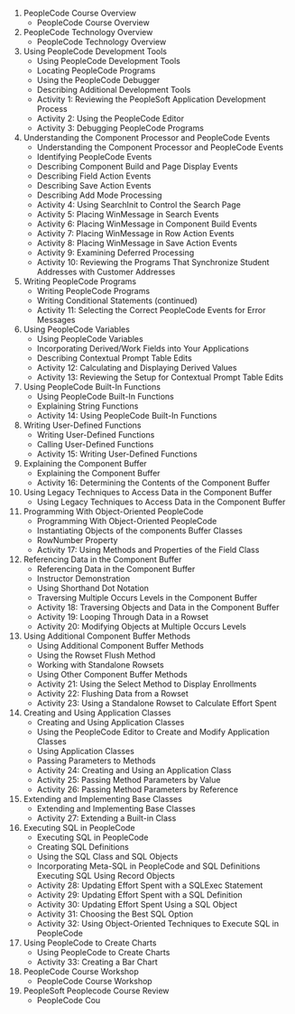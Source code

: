 1. PeopleCode Course Overview
    - PeopleCode Course Overview
2. PeopleCode Technology Overview
    - PeopleCode Technology Overview
3. Using PeopleCode Development Tools
    - Using PeopleCode Development Tools
    - Locating PeopleCode Programs
    - Using the PeopleCode Debugger
    - Describing Additional Development Tools
    - Activity 1: Reviewing the PeopleSoft Application Development Process
    - Activity 2: Using the PeopleCode Editor
    - Activity 3: Debugging PeopleCode Programs
4. Understanding the Component Processor and PeopleCode Events
    - Understanding the Component Processor and PeopleCode Events
    - Identifying PeopleCode Events
    - Describing Component Build and Page Display Events
    - Describing Field Action Events
    - Describing Save Action Events
    - Describing Add Mode Processing
    - Activity 4: Using SearchInit to Control the Search Page
    - Activity 5: Placing WinMessage in Search Events
    - Activity 6: Placing WinMessage in Component Build Events
    - Activity 7: Placing WinMessage in Row Action Events
    - Activity 8: Placing WinMessage in Save Action Events
    - Activity 9: Examining Deferred Processing
    - Activity 10: Reviewing the Programs That Synchronize Student Addresses with Customer Addresses
5. Writing PeopleCode Programs
    - Writing PeopleCode Programs
    - Writing Conditional Statements (continued)
    - Activity 11: Selecting the Correct PeopleCode Events for Error Messages
6. Using PeopleCode Variables
    - Using PeopleCode Variables
    - Incorporating Derived/Work Fields into Your Applications
    - Describing Contextual Prompt Table Edits
    - Activity 12: Calculating and Displaying Derived Values
    - Activity 13: Reviewing the Setup for Contextual Prompt Table Edits
7. Using PeopleCode Built-In Functions
    - Using PeopleCode Built-In Functions
    - Explaining String Functions
    - Activity 14: Using PeopleCode Built-In Functions
8. Writing User-Defined Functions
    - Writing User-Defined Functions
    - Calling User-Defined Functions
    - Activity 15: Writing User-Defined Functions
9. Explaining the Component Buffer
    - Explaining the Component Buffer
    - Activity 16: Determining the Contents of the Component Buffer
10. Using Legacy Techniques to Access Data in the Component Buffer
    - Using Legacy Techniques to Access Data in the Component Buffer
11. Programming With Object-Oriented PeopleCode
    - Programming With Object-Oriented PeopleCode
    - Instantiating Objects of the components Buffer Classes
    - RowNumber Property
    - Activity 17: Using Methods and Properties of the Field Class
12. Referencing Data in the Component Buffer
    - Referencing Data in the Component Buffer
    - Instructor Demonstration
    - Using Shorthand Dot Notation
    - Traversing Multiple Occurs Levels in the Component Buffer
    - Activity 18: Traversing Objects and Data in the Component Buffer
    - Activity 19: Looping Through Data in a Rowset
    - Activity 20: Modifying Objects at Multiple Occurs Levels
13. Using Additional Component Buffer Methods
    - Using Additional Component Buffer Methods
    - Using the Rowset Flush Method
    - Working with Standalone Rowsets
    - Using Other Component Buffer Methods
    - Activity 21: Using the Select Method to Display Enrollments
    - Activity 22: Flushing Data from a Rowset
    - Activity 23: Using a Standalone Rowset to Calculate Effort Spent
14. Creating and Using Application Classes
    - Creating and Using Application Classes
    - Using the PeopleCode Editor to Create and Modify Application Classes
    - Using Application Classes
    - Passing Parameters to Methods
    - Activity 24: Creating and Using an Application Class
    - Activity 25: Passing Method Parameters by Value
    - Activity 26: Passing Method Parameters by Reference
15. Extending and Implementing Base Classes
    - Extending and Implementing Base Classes
    - Activity 27: Extending a Built-in Class
16. Executing SQL in PeopleCode
    - Executing SQL in PeopleCode
    - Creating SQL Definitions
    - Using the SQL Class and SQL Objects
    - Incorporating Meta-SQL in PeopleCode and SQL Definitions Executing SQL Using Record Objects
    - Activity 28: Updating Effort Spent with a SQLExec Statement
    - Activity 29: Updating Effort Spent with a SQL Definition
    - Activity 30: Updating Effort Spent Using a SQL Object
    - Activity 31: Choosing the Best SQL Option
    - Activity 32: Using Object-Oriented Techniques to Execute SQL in PeopleCode
17. Using PeopleCode to Create Charts
    - Using PeopleCode to Create Charts
    - Activity 33: Creating a Bar Chart
18. PeopleCode Course Workshop
    - PeopleCode Course Workshop
19. PeopleSoft Peoplecode Course Review
    - PeopleCode Cou